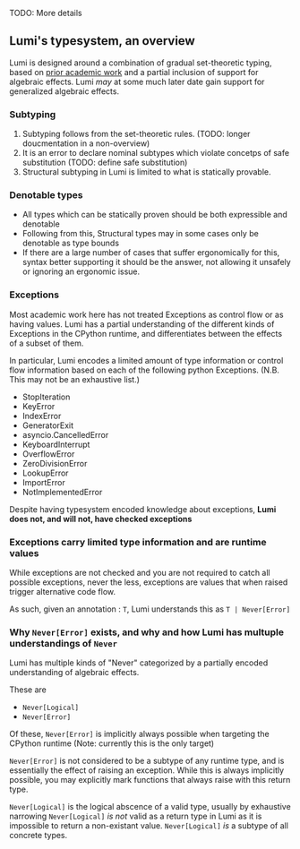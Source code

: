 TODO: More details

## Lumi's typesystem, an overview

Lumi is designed around a combination of gradual set-theoretic typing,
based on [prior academic work](https://www.irif.fr/~gc/papers/icfp17.pdf)
and a partial inclusion of support for algebraic effects.
Lumi *may* at some much later date gain support for generalized algebraic effects.


### Subtyping

1. Subtyping follows from the set-theoretic rules. (TODO: longer doucmentation in a non-overview)
2. It is an error to declare nominal subtypes which violate concetps of safe substitution (TODO: define safe substitution)
3. Structural subtyping in Lumi is limited to what is statically provable.

### Denotable types

- All types which can be statically proven should be both expressible and denotable
- Following from this, Structural types may in some cases only be denotable as type bounds
- If there are a large number of cases that suffer ergonomically for this,
  syntax better supporting it should be the answer, not allowing it unsafely or ignoring an ergonomic issue.

### Exceptions

Most academic work here has not treated Exceptions as control flow or as having values.
Lumi has a partial understanding of the different kinds of Exceptions in the CPython runtime, and
differentiates between the effects of a subset of them.

In particular, Lumi encodes a limited amount of type information or control flow information based on
each of the following python Exceptions. (N.B. This may not be an exhaustive list.)

- StopIteration
- KeyError
- IndexError
- GeneratorExit
- asyncio.CancelledError
- KeyboardInterrupt
- OverflowError
- ZeroDivisionError
- LookupError
- ImportError
- NotImplementedError

Despite having typesystem encoded knowledge about exceptions, **Lumi does not, and will not, have checked exceptions**

### Exceptions carry limited type information and are runtime values

While exceptions are not checked and you are not required to catch all possible exceptions, never the less, exceptions are values that when raised trigger alternative code flow.

As such, given an annotation : `T`, Lumi understands this as `T | Never[Error]`

### Why `Never[Error]` exists, and why and how Lumi has multuple understandings of `Never`

Lumi has multiple kinds of "Never" categorized by a partially encoded understanding of
algebraic effects.

These are

- `Never[Logical]`
- `Never[Error]`

Of these, `Never[Error]` is implicitly always possible when targeting the CPython
runtime (Note: currently this is the only target)

`Never[Error]` is not considered to be a subtype of any runtime type,
and is essentially the effect of raising an exception.
While this is always implicitly possible, you
may explicitly mark functions that always raise with this return type.

`Never[Logical]` is the logical abscence of a valid type, usually by exhaustive narrowing
`Never[Logical]` *is not* valid as a return type in Lumi as it is impossible to return a non-existant value.
`Never[Logical]` *is* a subtype of all concrete types.